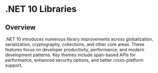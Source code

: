 # .NET 10 Libraries

## Overview

.NET 10 introduces numerous library improvements across globalization, serialization, cryptography, collections, and other core areas. These features focus on developer productivity, performance, and modern development patterns. Key themes include span-based APIs for performance, enhanced security options, and better cross-platform support.
